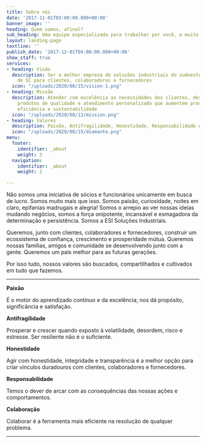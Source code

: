 ```yaml
---
title: Sobre nós
date: '2017-11-01T03:00:00.000+00:00'
banner_image: ''
heading: Quem somos, afinal?
sub_heading: Uma equipe especializada para trabalhar por você, e muito mais!
layout: landing-page
textline: ''
publish_date: '2017-12-01T04:00:00.000+00:00'
show_staff: true
services:
- heading: Visão
  description: Ser a melhor empresa de soluções industriais do sudoeste do PR e oeste
    de SC para clientes, colaboradores e fornecedores
  icon: "/uploads/2020/08/15/vision-1.png"
- heading: Missão
  description: Atender com excelência as necessidades dos clientes, desenvolvendo
    produtos de qualidade e atendimento personalizado que aumentem produtividade,
    eficiência e sustentabilidade
  icon: "/uploads/2020/08/13/mission.png"
- heading: Valores
  description: Paixão, Antifragilidade, Honestidade, Responsabilidade e Colaboração
  icon: "/uploads/2020/08/15/diamante.png"
menu:
  footer:
    identifier: _about
    weight: 3
  navigation:
    identifier: _about
    weight: 2

---
```

Não somos uma iniciativa de sócios e funcionários unicamente em busca de lucro. Somos muito mais que isso. Somos paixão, curiosidade, noites em claro, epifanias madrugais e alegria! Somos o arrepio ao ver nossas ideias mudando negócios, somos a força onipotente, incansável e esmagadora da determinação e persistência. Somos a ESI Soluções Industriais.

Queremos, junto com clientes, colaboradores e fornecedores, construir um ecossistema de confiança, crescimento e prosperidade mútua. Queremos nossas famílias, amigos e comunidade se desenvolvendo junto com a gente. Queremos um país melhor para as futuras gerações.

Por isso tudo, nossos valores são buscados, compartilhados e cultivados em tudo que fazemos.

***

**Paixão**

É o motor do aprendizado contínuo e da excelência; nos dá propósito, significância e satisfação.

**Antifragilidade**

Prosperar e crescer quando exposto à volatilidade, desordem, risco e estresse. Ser resiliente não é o suficiente.

**Honestidade**

Agir com honestidade, integridade e transparência é a melhor opção para criar vínculos duradouros com clientes, colaboradores e fornecedores.

**Responsabilidade**

Temos o dever de arcar com as consequências das nossas ações e comportamentos.

**Colaboração**

Colaborar é a ferramenta mais eficiente na resolução de qualquer problema.

***
